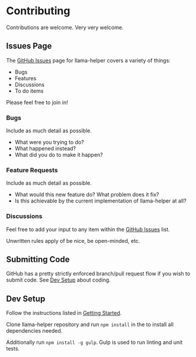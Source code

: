 # Contributing

Contributions are welcome. Very very welcome.

## Issues Page

The [GitHub Issues](https://github.com/HopefulLlama/llama-helper/issues) page for llama-helper covers a variety of things:
- Bugs
- Features
- Discussions
- To do items

Please feel free to join in!

### Bugs
Include as much detail as possible. 
- What were you trying to do? 
- What happened instead? 
- What did you do to make it happen?

### Feature Requests
Include as much detail as possible. 
- What would this new feature do? What problem does it fix?
- Is this achievable by the current implementation of llama-helper at all?

### Discussions
Feel free to add your input to any item within the [GitHub Issues](https://github.com/HopefulLlama/llama-helper/issues) list.

Unwritten rules apply of be nice, be open-minded, etc.

## Submitting Code
GitHub has a pretty strictly enforced branch/pull request flow if you wish to submit code. See [Dev Setup](#dev-setup) about coding.

## Dev Setup
Follow the instructions listed in [Getting Started](../../..#getting-started).

Clone llama-helper repository and run `npm install` in the to install all dependencies needed.

Additionally run `npm install -g gulp`. Gulp is used to run linting and unit tests.
